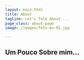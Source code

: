 ```yaml
---
layout: main.html
title: About
tagline: Let's Talk About ...
page_class: about-page
image: /images/foto-eu-01.jpg

---
```


## Um Pouco Sobre mim...
